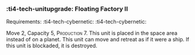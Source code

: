 ### :ti4-tech-unitupgrade: **Floating Factory II**

Requirements: :ti4-tech-cybernetic: :ti4-tech-cybernetic:

Move 2, Capacity 5, <span style="font-variant:small-caps;">Production</span> 7.
This unit is placed in the space area instead of on a planet.
This unit can move and retreat as if it were a ship.
If this unit is blockaded, it is destroyed.
